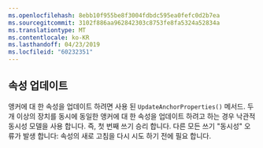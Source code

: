 ```yaml
---
ms.openlocfilehash: 8ebb10f955be8f3004fdbdc595ea0fefc0d2b7ea
ms.sourcegitcommit: 3102f886aa962842303c8753fe8fa5324a52834a
ms.translationtype: MT
ms.contentlocale: ko-KR
ms.lasthandoff: 04/23/2019
ms.locfileid: "60232351"
---
```

## <a name="update-properties"></a>속성 업데이트

앵커에 대 한 속성을 업데이트 하려면 사용 된 `UpdateAnchorProperties()` 메서드. 두 개 이상의 장치를 동시에 동일한 앵커에 대 한 속성을 업데이트 하려고 하는 경우 낙관적 동시성 모델을 사용 합니다. 즉, 첫 번째 쓰기 승리 합니다.  다른 모든 쓰기 "동시성" 오류가 발생 합니다: 속성의 새로 고침을 다시 시도 하기 전에 필요 합니다.
